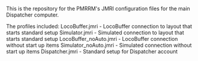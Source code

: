 This is the repository for the PMRRM's JMRI configuration files for the main Dispatcher computer.

The profiles included:
    LocoBuffer.jmri - LocoBuffer connection to layout that starts standard setup
    Simulator.jmri - Simulated connection to layout that starts standard setup
    LocoBuffer_noAuto.jmri - LocoBuffer connection without start up items
    Simulator_noAuto.jmri - Simulated connection without start up items
    Dispatcher.jmri - Standard setup for Dispatcher account
    
